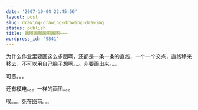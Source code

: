 ```yaml
---
date: '2007-10-04 22:45:56'
layout: post
slug: drawing-drawing-drawing-drawing
status: publish
title: 画图画图画图画图~~~
wordpress_id: '9841'
---
```


为什么作业里要画这么多图啊，还都是一条一条的直线，一个一个交点，直线移来移去，不可以用自己脑子想啊。。。非要画出来。。。

可恶。。。

还有模电。。。一样的画图。。。

唉。。。死在图前。。。

  

